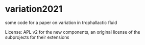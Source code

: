 # variation2021
some code for a paper on variation in trophallactic fluid

License: APL v2 for the new components, an original license of the subprojects for their extensions

